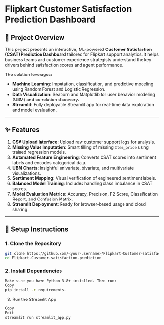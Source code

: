 # Flipkart Customer Satisfaction Prediction Dashboard

## 🧠 Project Overview

This project presents an interactive, ML-powered **Customer Satisfaction (CSAT) Prediction Dashboard** tailored for Flipkart support analytics. It helps business teams and customer experience strategists understand the key drivers behind satisfaction scores and agent performance.

The solution leverages:

- **Machine Learning**: Imputation, classification, and predictive modeling using Random Forest and Logistic Regression.
- **Data Visualization**: Seaborn and Matplotlib for user behavior modeling (UBM) and correlation discovery.
- **Streamlit**: Fully deployable Streamlit app for real-time data exploration and model evaluation.

---

## ✨ Features

1. **CSV Upload Interface**: Upload raw customer support logs for analysis.
2. **Missing Value Imputation**: Smart filling of missing `Item_price` using trained regression models.
3. **Automated Feature Engineering**: Converts CSAT scores into sentiment labels and encodes categorical data.
4. **UBM Charts**: Insightful univariate, bivariate, and multivariate visualizations.
5. **Sentiment Mapping**: Visual verification of engineered sentiment labels.
6. **Balanced Model Training**: Includes handling class imbalance in CSAT scores.
7. **Model Evaluation Metrics**: Accuracy, Precision, F2 Score, Classification Report, and Confusion Matrix.
8. **Streamlit Deployment**: Ready for browser-based usage and cloud sharing.

---

## 🚀 Setup Instructions

### 1. Clone the Repository
```bash
git clone https://github.com/<your-username>/Flipkart-Customer-satisfaction-prediction.git
cd Flipkart-Customer-satisfaction-prediction
```
### 2. Install Dependencies
```bash
Make sure you have Python 3.8+ installed. Then run:
Copy
pip install -r requirements.
```
3. Run the Streamlit App
```bash
Copy
Edit
streamlit run streamlit_app.py
```
